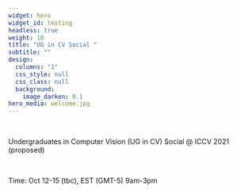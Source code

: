 ```yaml
---
widget: hero
widget_id: testing
headless: true
weight: 10
title: "UG in CV Social "
subtitle: ""
design:
  columns: "1"
  css_style: null
  css_class: null
  background:
    image_darken: 0.1
hero_media: welcome.jpg
---
```

<br>

Undergraduates in Computer Vision (UG in CV) Social @ ICCV 2021 (proposed)

<br>

Time: Oct 12-15 (tbc), EST (GMT-5) 9am-3pm